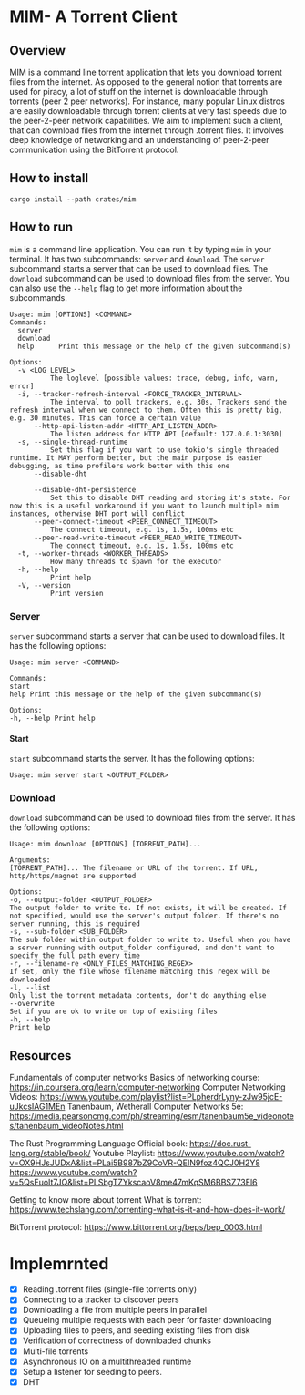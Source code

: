 # MIM- A Torrent Client

## Overview

MIM is a command line torrent application that lets you download torrent files from the internet. As opposed to the general notion that torrents are used for piracy, a lot of stuff on the internet is downloadable through torrents (peer 2 peer networks). For instance, many popular Linux distros are easily downloadable through torrent clients at very fast speeds due to the peer-2-peer network capabilities. We aim to implement such a client, that can download files from the internet through .torrent files. It involves deep knowledge of networking and an understanding of peer-2-peer communication using the BitTorrent protocol.

## How to install

`cargo install --path crates/mim`

## How to run

`mim` is a command line application. You can run it by typing `mim` in your terminal. It has two subcommands: `server` and `download`. The `server` subcommand starts a server that can be used to download files. The `download` subcommand can be used to download files from the server. You can also use the `--help` flag to get more information about the subcommands.

```
Usage: mim [OPTIONS] <COMMAND>
Commands:
  server
  download
  help      Print this message or the help of the given subcommand(s)

Options:
  -v <LOG_LEVEL>
          The loglevel [possible values: trace, debug, info, warn, error]
  -i, --tracker-refresh-interval <FORCE_TRACKER_INTERVAL>
          The interval to poll trackers, e.g. 30s. Trackers send the refresh interval when we connect to them. Often this is pretty big, e.g. 30 minutes. This can force a certain value
      --http-api-listen-addr <HTTP_API_LISTEN_ADDR>
          The listen address for HTTP API [default: 127.0.0.1:3030]
  -s, --single-thread-runtime
          Set this flag if you want to use tokio's single threaded runtime. It MAY perform better, but the main purpose is easier debugging, as time profilers work better with this one
      --disable-dht

      --disable-dht-persistence
          Set this to disable DHT reading and storing it's state. For now this is a useful workaround if you want to launch multiple mim instances, otherwise DHT port will conflict
      --peer-connect-timeout <PEER_CONNECT_TIMEOUT>
          The connect timeout, e.g. 1s, 1.5s, 100ms etc
      --peer-read-write-timeout <PEER_READ_WRITE_TIMEOUT>
          The connect timeout, e.g. 1s, 1.5s, 100ms etc
  -t, --worker-threads <WORKER_THREADS>
          How many threads to spawn for the executor
  -h, --help
          Print help
  -V, --version
          Print version
```

### Server

`server` subcommand starts a server that can be used to download files. It has the following options:

```
Usage: mim server <COMMAND>

Commands:
start
help Print this message or the help of the given subcommand(s)

Options:
-h, --help Print help

```

#### Start

`start` subcommand starts the server. It has the following options:

```
Usage: mim server start <OUTPUT_FOLDER>
```

### Download

`download` subcommand can be used to download files from the server. It has the following options:

```
Usage: mim download [OPTIONS] [TORRENT_PATH]...

Arguments:
[TORRENT_PATH]... The filename or URL of the torrent. If URL, http/https/magnet are supported

Options:
-o, --output-folder <OUTPUT_FOLDER>
The output folder to write to. If not exists, it will be created. If not specified, would use the server's output folder. If there's no server running, this is required
-s, --sub-folder <SUB_FOLDER>
The sub folder within output folder to write to. Useful when you have a server running with output_folder configured, and don't want to specify the full path every time
-r, --filename-re <ONLY_FILES_MATCHING_REGEX>
If set, only the file whose filename matching this regex will be downloaded
-l, --list
Only list the torrent metadata contents, don't do anything else
--overwrite
Set if you are ok to write on top of existing files
-h, --help
Print help
```

## Resources

Fundamentals of computer networks
Basics of networking course:
https://in.coursera.org/learn/computer-networking
Computer Networking Videos: https://www.youtube.com/playlist?list=PLpherdrLyny-zJw95jcE-uJkcsIAG1MEn
Tanenbaum, Wetherall Computer Networks 5e:
https://media.pearsoncmg.com/ph/streaming/esm/tanenbaum5e_videonotes/tanenbaum_videoNotes.html

The Rust Programming Language
Official book:
https://doc.rust-lang.org/stable/book/
Youtube Playlist:
https://www.youtube.com/watch?v=OX9HJsJUDxA&list=PLai5B987bZ9CoVR-QEIN9foz4QCJ0H2Y8
https://www.youtube.com/watch?v=5QsEuoIt7JQ&list=PLSbgTZYkscaoV8me47mKqSM6BBSZ73El6

Getting to know more about torrent
What is torrent:
https://www.techslang.com/torrenting-what-is-it-and-how-does-it-work/

BitTorrent protocol:
https://www.bittorrent.org/beps/bep_0003.html


# Implemrnted

- [x] Reading .torrent files (single-file torrents only)
- [x] Connecting to a tracker to discover peers
- [x] Downloading a file from multiple peers in parallel
- [x] Queueing multiple requests with each peer for faster downloading
- [x] Uploading files to peers, and seeding existing files from disk
- [x] Verification of correctness of downloaded chunks
- [x] Multi-file torrents
- [x] Asynchronous IO on a multithreaded runtime
- [x] Setup a listener for seeding to peers.
- [x] DHT

```
